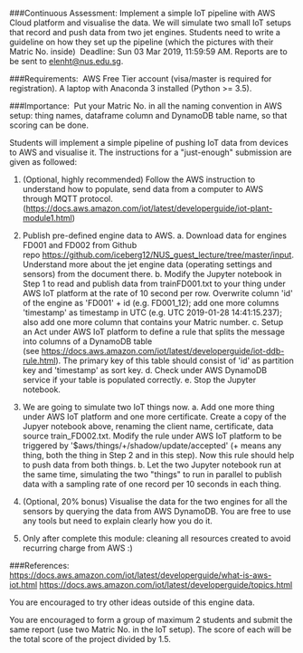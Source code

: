 ###Continuous Assessment:
Implement a simple IoT pipeline with AWS Cloud platform and visualise the data. We will simulate two small IoT setups that record and push data from two jet engines. Students need to write a guideline on how they set up the pipeline (which the pictures with their Matric No. inside)  Deadline: Sun 03 Mar 2019, 11:59:59 AM. Reports are to be sent to elenht@nus.edu.sg.

###Requirements: 
AWS Free Tier account (visa/master is required for registration). A laptop with Anaconda 3 installed (Python >= 3.5).

###Importance: 
Put your Matric No. in all the naming convention in AWS setup: thing names, dataframe column and DynamoDB table name, so that scoring can be done.

Students will implement a simple pipeline of pushing IoT data from devices to AWS and visualise it. The instructions for a "just-enough" submission are given as followed: 

1. (Optional, highly recommended) Follow the AWS instruction to understand how to populate, send data from a computer to AWS through MQTT protocol. (https://docs.aws.amazon.com/iot/latest/developerguide/iot-plant-module1.html) 

2. Publish pre-defined engine data to AWS. a. Download data for engines FD001 and FD002 from Github repo https://github.com/iceberg12/NUS_guest_lecture/tree/master/input. Understand more about the jet engine data (operating settings and sensors) from the document there. b. Modify the Jupyter notebook in Step 1 to read and publish data from trainFD001.txt to your thing under AWS IoT platform at the rate of 10 second per row. Overwrite column 'id' of the engine as 'FD001' + id (e.g. FD001_12); add one more columns 'timestamp' as timestamp in UTC (e.g. UTC 2019-01-28 14:41:15.237); also add one more column that contains your Matric number. c. Setup an Act under AWS IoT platform to define a rule that splits the message into columns of a DynamoDB table (see https://docs.aws.amazon.com/iot/latest/developerguide/iot-ddb-rule.html). The primary key of this table should consist of 'id' as partition key and 'timestamp' as sort key. d. Check under AWS DynamoDB service if your table is populated correctly. e. Stop the Jupyter notebook. 

3. We are going to simulate two IoT things now. a. Add one more thing under AWS IoT platform and one more certificate. Create a copy of the Jupyer notebook above, renaming the client name, certificate, data source train_FD002.txt. Modify the rule under AWS IoT platform to be triggered by '$aws/things/+/shadow/update/accepted' (+ means any thing, both the thing in Step 2 and in this step). Now this rule should help to push data from both things. b. Let the two Jupyter notebook run at the same time, simulating the two "things" to run in parallel to publish data with a sampling rate of one record per 10 seconds in each thing. 

4. (Optional, 20% bonus) Visualise the data for the two engines for all the sensors by querying the data from AWS DynamoDB. You are free to use any tools but need to explain clearly how you do it. 

5. Only after complete this module: cleaning all resources created to avoid recurring charge from AWS :)

###References:
https://docs.aws.amazon.com/iot/latest/developerguide/what-is-aws-iot.html
https://docs.aws.amazon.com/iot/latest/developerguide/topics.html

You are encouraged to try other ideas outside of this engine data.

You are encouraged to form a group of maximum 2 students and submit the same report (use two Matric No. in the IoT setup). The score of each will be the total score of the project divided by 1.5.
